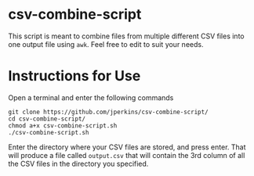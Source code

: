 # csv-combine-script

This script is meant to combine files from multiple different CSV files into one output file using `awk`. Feel free to edit to suit your needs. 

# Instructions for Use

Open a terminal and enter the following commands

```
git clone https://github.com/jperkins/csv-combine-script/
cd csv-combine-script/
chmod a+x csv-combine-script.sh
./csv-combine-script.sh
```

Enter the directory where your CSV files are stored, and press enter. That will produce a file called `output.csv` that will contain the 3rd column of all the CSV files in the directory you specified.
